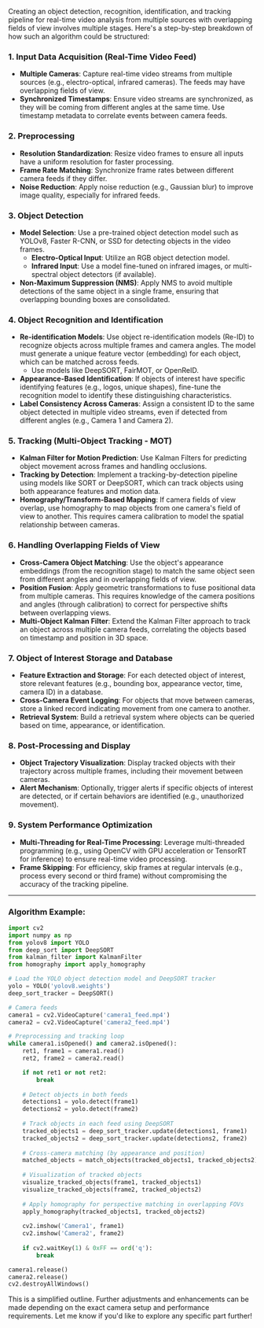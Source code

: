 Creating an object detection, recognition, identification, and tracking pipeline for real-time video analysis from multiple sources with overlapping fields of view involves multiple stages. Here's a step-by-step breakdown of how such an algorithm could be structured:

### 1. **Input Data Acquisition (Real-Time Video Feed)**
   - **Multiple Cameras**: Capture real-time video streams from multiple sources (e.g., electro-optical, infrared cameras). The feeds may have overlapping fields of view.
   - **Synchronized Timestamps**: Ensure video streams are synchronized, as they will be coming from different angles at the same time. Use timestamp metadata to correlate events between camera feeds.

### 2. **Preprocessing**
   - **Resolution Standardization**: Resize video frames to ensure all inputs have a uniform resolution for faster processing.
   - **Frame Rate Matching**: Synchronize frame rates between different camera feeds if they differ.
   - **Noise Reduction**: Apply noise reduction (e.g., Gaussian blur) to improve image quality, especially for infrared feeds.

### 3. **Object Detection**
   - **Model Selection**: Use a pre-trained object detection model such as YOLOv8, Faster R-CNN, or SSD for detecting objects in the video frames.
     - **Electro-Optical Input**: Utilize an RGB object detection model.
     - **Infrared Input**: Use a model fine-tuned on infrared images, or multi-spectral object detectors (if available).
   - **Non-Maximum Suppression (NMS)**: Apply NMS to avoid multiple detections of the same object in a single frame, ensuring that overlapping bounding boxes are consolidated.

### 4. **Object Recognition and Identification**
   - **Re-identification Models**: Use object re-identification models (Re-ID) to recognize objects across multiple frames and camera angles. The model must generate a unique feature vector (embedding) for each object, which can be matched across feeds.
     - Use models like DeepSORT, FairMOT, or OpenReID.
   - **Appearance-Based Identification**: If objects of interest have specific identifying features (e.g., logos, unique shapes), fine-tune the recognition model to identify these distinguishing characteristics.
   - **Label Consistency Across Cameras**: Assign a consistent ID to the same object detected in multiple video streams, even if detected from different angles (e.g., Camera 1 and Camera 2).

### 5. **Tracking (Multi-Object Tracking - MOT)**
   - **Kalman Filter for Motion Prediction**: Use Kalman Filters for predicting object movement across frames and handling occlusions. 
   - **Tracking by Detection**: Implement a tracking-by-detection pipeline using models like SORT or DeepSORT, which can track objects using both appearance features and motion data.
   - **Homography/Transform-Based Mapping**: If camera fields of view overlap, use homography to map objects from one camera's field of view to another. This requires camera calibration to model the spatial relationship between cameras.

### 6. **Handling Overlapping Fields of View**
   - **Cross-Camera Object Matching**: Use the object's appearance embeddings (from the recognition stage) to match the same object seen from different angles and in overlapping fields of view.
   - **Position Fusion**: Apply geometric transformations to fuse positional data from multiple cameras. This requires knowledge of the camera positions and angles (through calibration) to correct for perspective shifts between overlapping views.
   - **Multi-Object Kalman Filter**: Extend the Kalman Filter approach to track an object across multiple camera feeds, correlating the objects based on timestamp and position in 3D space.

### 7. **Object of Interest Storage and Database**
   - **Feature Extraction and Storage**: For each detected object of interest, store relevant features (e.g., bounding box, appearance vector, time, camera ID) in a database.
   - **Cross-Camera Event Logging**: For objects that move between cameras, store a linked record indicating movement from one camera to another.
   - **Retrieval System**: Build a retrieval system where objects can be queried based on time, appearance, or identification.

### 8. **Post-Processing and Display**
   - **Object Trajectory Visualization**: Display tracked objects with their trajectory across multiple frames, including their movement between cameras.
   - **Alert Mechanism**: Optionally, trigger alerts if specific objects of interest are detected, or if certain behaviors are identified (e.g., unauthorized movement).

### 9. **System Performance Optimization**
   - **Multi-Threading for Real-Time Processing**: Leverage multi-threaded programming (e.g., using OpenCV with GPU acceleration or TensorRT for inference) to ensure real-time video processing.
   - **Frame Skipping**: For efficiency, skip frames at regular intervals (e.g., process every second or third frame) without compromising the accuracy of the tracking pipeline.

---

### Algorithm Example:

```python
import cv2
import numpy as np
from yolov8 import YOLO
from deep_sort import DeepSORT
from kalman_filter import KalmanFilter
from homography import apply_homography

# Load the YOLO object detection model and DeepSORT tracker
yolo = YOLO('yolov8.weights')
deep_sort_tracker = DeepSORT()

# Camera feeds
camera1 = cv2.VideoCapture('camera1_feed.mp4')
camera2 = cv2.VideoCapture('camera2_feed.mp4')

# Preprocessing and tracking loop
while camera1.isOpened() and camera2.isOpened():
    ret1, frame1 = camera1.read()
    ret2, frame2 = camera2.read()

    if not ret1 or not ret2:
        break
    
    # Detect objects in both feeds
    detections1 = yolo.detect(frame1)
    detections2 = yolo.detect(frame2)
    
    # Track objects in each feed using DeepSORT
    tracked_objects1 = deep_sort_tracker.update(detections1, frame1)
    tracked_objects2 = deep_sort_tracker.update(detections2, frame2)
    
    # Cross-camera matching (by appearance and position)
    matched_objects = match_objects(tracked_objects1, tracked_objects2)
    
    # Visualization of tracked objects
    visualize_tracked_objects(frame1, tracked_objects1)
    visualize_tracked_objects(frame2, tracked_objects2)
    
    # Apply homography for perspective matching in overlapping FOVs
    apply_homography(tracked_objects1, tracked_objects2)
    
    cv2.imshow('Camera1', frame1)
    cv2.imshow('Camera2', frame2)
    
    if cv2.waitKey(1) & 0xFF == ord('q'):
        break

camera1.release()
camera2.release()
cv2.destroyAllWindows()
```

This is a simplified outline. Further adjustments and enhancements can be made depending on the exact camera setup and performance requirements. Let me know if you'd like to explore any specific part further!
